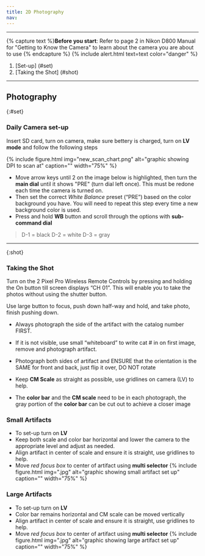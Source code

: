 ```yaml
---
title: 2D Photography
nav: 
---
```

________
{% capture text %}**Before you start**:
Refer to page 2 in Nikon D800 Manual for "Getting to Know the Camera" to learn about the camera you are about to use {% endcapture %}
{% include alert.html text=text color="danger" %}

1. [Set-up] (#set)
2. [Taking the Shot] (#shot)
-----------
## Photography 
{:#set}
### Daily Camera set-up

Insert SD card, turn on camera, make sure bettery is charged, turn on **LV mode** and follow the following steps 

{% include figure.html img="new_scan_chart.png" alt="graphic showing DPI to scan at" caption="" width="75%" %}

- Move arrow keys until 2 on the image below is highlighted, then turn the **main dial** until it shows "PRE" (turn dial left once). This must be redone each time the camera is turned on.
- Then set the correct *White Balance* preset (“PRE”) based on the color background you have. You will need to repeat this step every time a new background color is used. 
- Press and hold **WB** button and scroll through the options with **sub-command dial** 
> D-1 = black 
> D-2 = white 
> D-3 = gray 
-----------
{:shot}
### Taking the Shot

Turn on the 2 Pixel Pro Wireless Remote Controls by pressing and holding the On button till screen displays “CH 01”. This will enable you to take the photos without using the shutter button. 

Use large button to focus, push down half-way and hold, and take photo, finish pushing down.

-	Always photograph the side of the artifact with the catalog number FIRST. 
- If it is not visible, use small “whiteboard” to write cat # in on first image, remove and photograph artifact. 
- Photograph both sides of artifact and ENSURE that the orientation is the SAME for front and back, just flip it over, DO NOT rotate 

- Keep **CM Scale** as straight as possible, use gridlines on camera (LV) to help. 
- The **color bar** and the **CM scale** need to be in each photograph, the gray portion of the **color bar** can be cut out to achieve a closer image

### Small Artifacts 
- To set-up turn on **LV** 
- Keep both scale and color bar horizontal and lower the camera to the appropriate level and adjust as needed.
- Align artifact in center of scale and ensure it is straight, use gridlines to help. 
- Move *red focus box* to center of artifact using **multi selector** 
{% include figure.html img=".jpg" alt="graphic showing small artifact set up" caption="" width="75%" %}

### Large Artifacts 
- To set-up turn on **LV**
- Color bar remains horizontal and CM scale can be moved vertically 
- Align artifact in center of scale and ensure it is straight, use gridlines to help. 
- Move *red focus box* to center of artifact using **multi selector** 
{% include figure.html img=".jpg" alt="graphic showing large artifact set up" caption="" width="75%" %}
